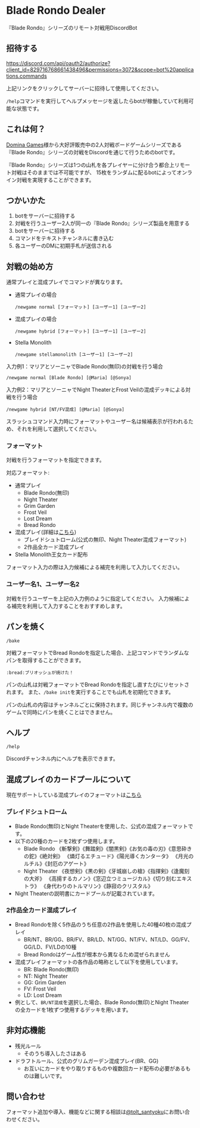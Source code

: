 # Blade Rondo Dealer
『Blade Rondo』シリーズのリモート対戦用DiscordBot

## 招待する
https://discord.com/api/oauth2/authorize?client_id=829716768661438496&permissions=3072&scope=bot%20applications.commands

上記リンクをクリックしてサーバーに招待して使用してください。

`/help`コマンドを実行してヘルプメッセージを返したらbotが稼働していて利用可能な状態です。

## これは何？
[Domina Games](https://www.dominagames.com/)様から大好評販売中の2人対戦ボードゲームシリーズである
『Blade Rondo』シリーズの対戦をDiscordを通じて行うためのbotです。

『Blade Rondo』シリーズは1つの山札を各プレイヤーに分け合う都合上リモート対戦はそのままでは不可能ですが、
15枚をランダムに配るbotによってオンライン対戦を実現することができます。


## つかいかた
1. botをサーバーに招待する
1. 対戦を行うユーザー2人が同一の『Blade Rondo』シリーズ製品を用意する
1. botをサーバーに招待する
1. コマンドをテキストチャンネルに書き込む
1. 各ユーザーのDMに初期手札が送信される

## 対戦の始め方
通常プレイと混成プレイでコマンドが異なります。

- 通常プレイの場合
  ```
  /newgame normal [フォーマット] [ユーザー1] [ユーザー2]
  ```
- 混成プレイの場合
  ```
  /newgame hybrid [フォーマット] [ユーザー1] [ユーザー2]
  ```
- Stella Monolith
  ```
  /newgame stellamonolith [ユーザー1] [ユーザー2]
  ```

入力例1：マリアとソーニャでBlade Rondo(無印)の対戦を行う場合  
```
/newgame normal [Blade Rondo] [@Maria] [@Sonya]
```  
入力例2：マリアとソーニャでNight TheaterとFrost Veilの混成デッキによる対戦を行う場合  
```
/newgame hybrid [NT/FV混成] [@Maria] [@Sonya]
```  
スラッシュコマンド入力時にフォーマットやユーザー名は候補表示が行われるため、それを利用して選択してください。

### フォーマット
対戦を行うフォーマットを指定できます。

対応フォーマット: 
- 通常プレイ
  - Blade Rondo(無印)  
  - Night Theater  
  - Grim Garden  
  - Frost Veil  
  - Lost Dream  
  - Bread Rondo  
- 混成プレイ(詳細は[こちら](#混成プレイのカードプールについて))
  - ブレイドシュトローム(公式の無印、Night Theater混成フォーマット)  
  - 2作品全カード混成プレイ
- Stella Monolith王女カード配布

フォーマット入力の際は入力候補による補完を利用して入力してください。
    
### ユーザー名1、ユーザー名2
対戦を行うユーザーを上記の入力例のように指定してください。
入力候補による補完を利用して入力することをおすすめします。

## パンを焼く
```
/bake
```
対戦フォーマットでBread Rondoを指定した場合、上記コマンドでランダムなパンを取得することができます。
```
:bread:ブリオッシュが焼けた！
```
パンの山札は対戦フォーマットでBread Rondoを指定し直すたびにリセットされます。
また、`/bake init`を実行することでも山札を初期化できます。

パンの山札の内容はチャンネルごとに保持されます。同じチャンネル内で複数のゲームで同時にパンを焼くことはできません。

## ヘルプ
```
/help
```
Discordチャンネル内にヘルプを表示できます。

## 混成プレイのカードプールについて
現在サポートしている混成プレイのフォーマットは[こちら](#フォーマット)
### ブレイドシュトローム
- Blade Rondo(無印)とNight Theaterを使用した、公式の混成フォーマットです。
- 以下の20種のカードを2枚ずつ使用します。
  - Blade Rondo
      《斬撃剣》《舞踏剣》《闇黒剣》《お気の毒の刃》《意思砕きの鉈》《絶対剣》
      《燐灯るエチュード》《陽光導くカンタータ》
      《月光のルチル》《封厄のアゲート》
  - Night Theater
      《夜想剣》《黒の剣》《牙城崩しの槍》《指揮剣》《逢魔刻の大斧》
      《高揚するカノン》《窓辺立つミュージカル》《切り刻むエキストラ》
      《身代わりのトルマリン》《静寂のクリスタル》
- Night Theaterの説明書にカードプールが記載されています。

### 2作品全カード混成プレイ
- Bread Rondoを除く5作品のうち任意の2作品を使用した40種40枚の混成プレイ
  - BR/NT、BR/GG、BR/FV、BR/LD、NT/GG、NT/FV、NT/LD、GG/FV、GG/LD、FV/LDの10種
  - Bread Rondoはゲーム性が根本から異なるため混ぜられません
- 混成プレイフォーマットの各作品の略称として以下を使用しています。
  - BR: Blade Rondo(無印)
  - NT: Night Theater
  - GG: Grim Garden
  - FV: Frost Veil
  - LD: Lost Dream
- 例として、`BR/NT混成`を選択した場合、Blade Rondo(無印)とNight Theaterの全カードを1枚ずつ使用するデッキを用います。


## 非対応機能
- 残光ルール
  - そのうち導入したさはある
- ドラフトルール、公式のグリムガーデン混成プレイ(BR、GG)
  - お互いにカードをやり取りするものや複数回カード配布の必要があるものは難しいです。
## 問い合わせ
フォーマット追加や導入、機能などに関する相談は[@tolt_santyoku](https://twitter.com/tolt_santyoku)にお問い合わせください。